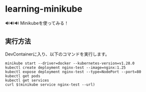 # learning-minikube

🔊🔊🔊 Minikubeを使ってみる！  

## 実行方法

DevContainerに入り、以下のコマンドを実行します。  

```shell
minikube start --driver=docker --kubernetes-version=v1.28.0
kubectl create deployment nginx-test --image=nginx:1.25
kubectl expose deployment nginx-test --type=NodePort --port=80
kubectl get pods
kubectl get services
curl $(minikube service nginx-test --url)
```

